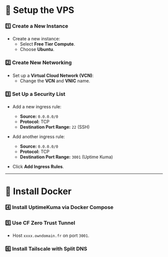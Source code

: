 # 🚀 **Setup the VPS**

### 1️⃣ **Create a New Instance**
- Create a new instance:
  - Select **Free Tier Compute**.
  - Choose **Ubuntu**.

### 2️⃣ **Create New Networking**
- Set up a **Virtual Cloud Network (VCN)**:
  - Change the **VCN** and **VNIC** name.

### 3️⃣ **Set Up a Security List**
- Add a new ingress rule:
  - **Source:** `0.0.0.0/0`
  - **Protocol:** TCP
  - **Destination Port Range:** `22` (SSH)

- Add another ingress rule:
  - **Source:** `0.0.0.0/0`
  - **Protocol:** TCP
  - **Destination Port Range:** `3001` (Uptime Kuma)

- Click **Add Ingress Rules**.

---

# 🐳 **Install Docker**

### 4️⃣ **Install UptimeKuma via Docker Compose**

### 5️⃣ **Use CF Zero Trust Tunnel**
- Host `xxxx.owndomain.fr` on port `3001`.

### 6️⃣ **Install Tailscale with Split DNS**
